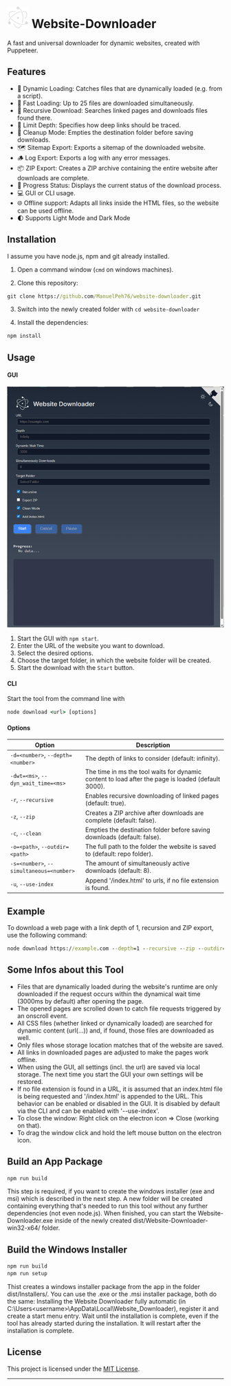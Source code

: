 # <img src="electron.svg" width="50" height="50"> Website-Downloader
A fast and universal downloader for dynamic websites, created with Puppeteer.

## Features
- 🔎 Dynamic Loading: Catches files that are dynamically loaded (e.g. from a script).
- 🚀 Fast Loading: Up to 25 files are downloaded simultaneously.
- 🔁 Recursive Download: Searches linked pages and downloads files found there.
- 📏 Limit Depth: Specifies how deep links should be traced.
- 🧹 Cleanup Mode: Empties the destination folder before saving downloads.
- 🗺️ Sitemap Export: Exports a sitemap of the downloaded website.
- 🪵 Log Export: Exports a log with any error messages.
- 📦 ZIP Export: Creates a ZIP archive containing the entire website after downloads are complete.
- 🔧 Progress Status: Displays the current status of the download process.
- 💻 GUI or CLI usage.
- 🌐 Offline support: Adapts all links inside the HTML files, so the website can be used offline.
- 🌓 Supports Light Mode and Dark Mode

## Installation
I assume you have node.js, npm and git already installed.
1. Open a command window (`cmd` on windows machines).

2. Clone this repository:
```cmd
git clone https://github.com/ManuelPeh76/website-downloader.git
```
3. Switch into the newly created folder with `cd website-downloader`

4. Install the dependencies:
```cmd
npm install
```

## Usage
#### GUI
<img src="app.png" width="600">

  1. Start the GUI with `npm start`.
  2. Enter the URL of the website you want to download.
  3. Select the desired options.
  4. Choose the target folder, in which the website folder will be created.
  5. Start the download with the `Start` button.

#### CLI
 Start the tool from the command line with
 ```cmd
 node download <url> [options]
 ```

#### Options
| Option | Description |
| --- | --- |
| `-d=<number>`, `--depth=<number>` | The depth of links to consider (default: infinity). |
| `-dwt=<ms>`, `--dyn_wait_time=<ms>` | The time in ms the tool waits for dynamic content to load after the page is loaded (default 3000). |
| `-r`, `--recursive` | Enables recursive downloading of linked pages (default: true). |
| `-z`, `--zip` | Creates a ZIP archive after downloads are complete (default: false). |
| `-c`, `--clean` | Empties the destination folder before saving downloads (default: false). |
| `-o=<path>`, `--outdir=<path>` | The full path to the folder the website is saved to (default: repo folder).
| `-s=<number>`, `--simultaneous=<number>` | The amount of simultaneously active downloads (default: 8).
| `-u`, `--use-index` | Append '/index.html' to urls, if no file extension is found.

## Example
To download a web page with a link depth of 1, recursion and ZIP export, use the following command:
```cmd
node download https://example.com --depth=1 --recursive --zip --outdir=C:\Users\<username>\documents
```

## Some Infos about this Tool

- Files that are dynamically loaded during the website's runtime are only downloaded if the request occurs within the dynamical wait time (3000ms by default) after opening the page.
- The opened pages are scrolled down to catch file requests triggered by an onscroll event.
- All CSS files (whether linked or dynamically loaded) are searched for dynamic content (url(...)) and, if found, those files are downloaded as well.
- Only files whose storage location matches that of the website are saved.
- All links in downloaded pages are adjusted to make the pages work offline.
- When using the GUI, all settings (incl. the url) are saved via local storage. The next time you start the GUI your own settings will be restored.
- If no file extension is found in a URL, it is assumed that an index.html file is being requested and '/index.html' is appended to the URL. This behavior can be enabled or disabled in the GUI. It is disabled by default via the CLI and can be enabled with '--use-index'.
- To close the window: Right click on the electron icon => Close (working on that).
- To drag the window click and hold the left mouse button on the electron icon.
## Build an App Package
```cmd
npm run build
```
This step is required, if you want to create the windows installer (exe and msi) which is described in the next step. 
A new folder will be created containing everything that's needed to run this tool without any further dependencies (not even node.js).
When finished, you can start the Website-Downloader.exe inside of the newly created dist/Website-Downloader-win32-x64/ folder.


## Build the Windows Installer
```cmd
npm run build
npm run setup
```
Thist creates a windows installer package from the app in the folder dist/Installers/.
You can use the .exe or the .msi installer package, both do the same: Installing the Website Downloader fully automatic (in C:\Users\<username>\AppData\Local\Website_Downloader), register it and create a start menu entry.
Wait until the installation is complete, even if the tool has already started during the installation. It will restart after the installation is complete.

## License
This project is licensed under the [MIT License](https://opensource.org/licenses/MIT).

---








